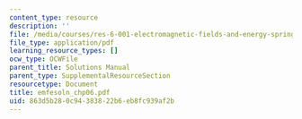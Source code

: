 ```yaml
---
content_type: resource
description: ''
file: /media/courses/res-6-001-electromagnetic-fields-and-energy-spring-2008/863d5b280c94383822b6eb8fc939af2b_emfesoln_chp06.pdf
file_type: application/pdf
learning_resource_types: []
ocw_type: OCWFile
parent_title: Solutions Manual
parent_type: SupplementalResourceSection
resourcetype: Document
title: emfesoln_chp06.pdf
uid: 863d5b28-0c94-3838-22b6-eb8fc939af2b
---
```

